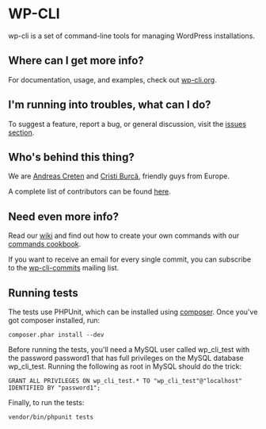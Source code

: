 WP-CLI
========
wp-cli is a set of command-line tools for managing WordPress installations.

Where can I get more info?
--------------------------
For documentation, usage, and examples, check out [wp-cli.org](http://wp-cli.org/).

I'm running into troubles, what can I do?
-----------------------------------------

To suggest a feature, report a bug, or general discussion, visit the [issues section](https://github.com/wp-cli/wp-cli/issues).

Who's behind this thing?
------------------------

We are [Andreas Creten](https://github.com/andreascreten) and [Cristi Burcă](https://github.com/scribu), friendly guys from Europe.

A complete list of contributors can be found [here](https://github.com/wp-cli/wp-cli/contributors).

Need even more info?
--------------------
Read our [wiki](https://github.com/wp-cli/wp-cli/wiki) and find out how to create your own commands with our [commands cookbook](https://github.com/wp-cli/wp-cli/wiki/Commands-Cookbook).

If you want to receive an email for every single commit, you can subscribe to the [wp-cli-commits](https://groups.google.com/forum/?fromgroups=#!forum/wp-cli-commits) mailing list.

Running tests
-------------

The tests use PHPUnit, which can be installed using [composer](http://getcomposer.org/).
Once you've got composer installed, run:

    composer.phar install --dev

Before running the tests, you'll need a MySQL user called wp_cli_test with the password password1 that
has full privileges on the MySQL database wp_cli_test. Running the following
as root in MySQL should do the trick:

    GRANT ALL PRIVILEGES ON wp_cli_test.* TO "wp_cli_test"@"localhost"
    IDENTIFIED BY "password1";
    
Finally, to run the tests:

    vendor/bin/phpunit tests


